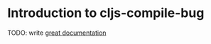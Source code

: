 # Introduction to cljs-compile-bug

TODO: write [great documentation](http://jacobian.org/writing/what-to-write/)
